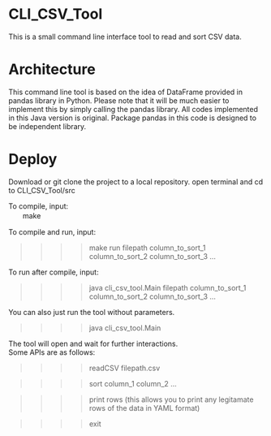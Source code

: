 # CLI_CSV_Tool
This is a small command line interface tool to read and sort CSV data.

# Architecture
This command line tool is based on the idea of DataFrame provided in pandas library in Python.
Please note that it will be much easier to implement this by simply calling the pandas library.
All codes implemented in this Java version is original.
Package pandas in this code is designed to be independent library.

# Deploy
Download or git clone the project to a local repository.
open terminal and cd to CLI_CSV_Tool/src

To compile, input:<br/>
　　make
  
To compile and run, input: <br/>
>>>>make run filepath column_to_sort_1 column_to_sort_2 column_to_sort_3 ...
  
To run after compile, input:<br/>
>>>>java cli_csv_tool.Main filepath column_to_sort_1 column_to_sort_2 column_to_sort_3 ...

You can also just run the tool without parameters.<br/>
>>>>java cli_csv_tool.Main
  
The tool will open and wait for further interactions.<br/>
Some APIs are as follows:

>>>>readCSV filepath.csv
  
>>>>sort column_1 column_2 ...
  
>>>>print rows (this allows you to print any legitamate rows of the data in YAML format)
  
>>>>exit
